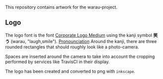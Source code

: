 This repository contains artwork for the warau-project.

## Logo

The logo font is the font [Corporate Logo Medium](http://www.freejapanesefont.com/corporate-logo-font-download/
) using the kanji symbol **笑う** (warau, "laugh,smile"). [Pronounciation](http://de.forvo.com/word/%E7%AC%91%E3%81%86/#ja)
Around the kanji, there are three rounded rectangles that should roughly look like a photo-camera.

Spaces are inserted around the camera to take into account the cropping performed by services like TravisCI 
in their display.

The logo has been created and converted to png with `inkscape`.